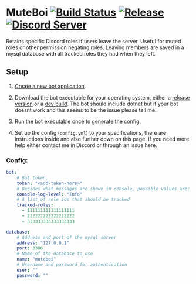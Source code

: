 # MuteBoi [![Build Status](https://jenkins.karlofduty.com/job/MuteBoi/job/master/badge/icon)](https://jenkins.karlofduty.com/blue/organizations/jenkins/MuteBoi/activity) [![Release](https://img.shields.io/github/release/KarlofDuty/MuteBoi.svg)](https://github.com/KarlOfDuty/MuteBoi/releases) [![Discord Server](https://img.shields.io/discord/430468637183442945.svg?label=discord)](https://discord.gg/C5qMvkj)
Retains specific Discord roles if users leave the server. Useful for muted roles or other permission negating roles. Leaving members are saved in a mysql database with all tracked roles they had when they left.

## Setup

1. [Create a new bot application](https://discordpy.readthedocs.io/en/latest/discord.html).

2. Download the bot executable for your operating system, either a [release version](https://github.com/KarlOfDuty/MuteBoi/releases) or a [dev build](http://95.217.45.17:8080/blue/organizations/jenkins/MuteBoi/activity). The bot should include dotnet but if your bot doesnt work and this seems to be the issue please tell me.

3. Run the bot executable once to generate the config.

4. Set up the config (`config.yml`) to your specifications, there are instructions inside and also further down on this page. If you need more help either contact me in Discord or through an issue here.

### Config:

```yaml
bot:
    # Bot token.
    token: "<add-token-here>"
    # Decides what messages are shown in console, possible values are: Critical, Error, Warning, Info, Debug.
    console-log-level: "Info"
    # A list of role ids that should be tracked
    tracked-roles:
      - 111111111111111111
      - 222222222222222222
      - 333333333333333333

database:
    # Address and port of the mysql server
    address: "127.0.0.1"
    port: 3306
    # Name of the database to use
    name: "muteboi"
    # Username and password for authentication
    user: ""
    password: ""
```
